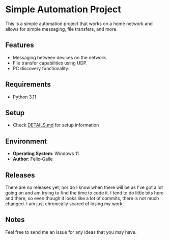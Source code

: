 # Simple Automation Project

This is a simple automation project that works on a home network and allows for simple messaging, file transfers, and more.

## Features

- Messaging between devices on the network.
- File transfer capabilities using UDP.
- PC discovery functionality.

## Requirements

- Python 3.11

## Setup

- Check [DETAILS.md](https://github.com/Felix-Galle/automation/blob/main/DETAILS.md) for setup information

## Environment

- **Operating System**: Windows 11
- **Author**: Felix-Galle

## Releases

There are no releases yet, nor do I know when there will be as I've got a lot going on and am trying to find the time to code it.
I tend to do little bits here and there, so even though it looks like a lot of commits, there is not much changed. I am just chronically scared of losing my work.

## Notes

Feel free to send me an issue for any ideas that you may have.
